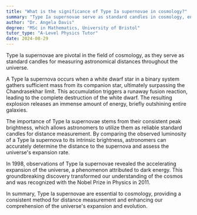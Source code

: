```yaml
---
title: "What is the significance of Type Ia supernovae in cosmology?"
summary: "Type Ia supernovae serve as standard candles in cosmology, enabling astronomers to accurately measure distances across the universe, which is crucial for understanding cosmic expansion."
author: "Dr. Angela Davis"
degree: "MSc in Mathematics, University of Bristol"
tutor_type: "A-Level Physics Tutor"
date: 2024-08-29
---
```


Type Ia supernovae are pivotal in the field of cosmology, as they serve as standard candles for measuring astronomical distances throughout the universe.

A Type Ia supernova occurs when a white dwarf star in a binary system gathers sufficient mass from its companion star, ultimately surpassing the Chandrasekhar limit. This accumulation triggers a runaway fusion reaction, leading to the complete destruction of the white dwarf. The resulting explosion releases an immense amount of energy, briefly outshining entire galaxies.

The importance of Type Ia supernovae stems from their consistent peak brightness, which allows astronomers to utilize them as reliable standard candles for distance measurement. By comparing the observed luminosity of a Type Ia supernova to its intrinsic brightness, astronomers can accurately determine the distance to the supernova and assess the universe's expansion rate.

In 1998, observations of Type Ia supernovae revealed the accelerating expansion of the universe, a phenomenon attributed to dark energy. This groundbreaking discovery transformed our understanding of the cosmos and was recognized with the Nobel Prize in Physics in 2011.

In summary, Type Ia supernovae are essential to cosmology, providing a consistent method for distance measurement and enhancing our comprehension of the universe's expansion and evolution.
    